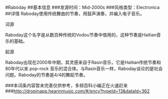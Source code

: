 #Rabòday
##基本信息
###发源时间：Mid-2000s
###风格类型：Electronica
##详情
Raboday使用传统舞曲的节奏，用鼓声演奏，并编入电子音乐。



词源

Raboday这个名字是从数百种传统的Vodou节奏中借用的，这种节奏是Haitian音乐的基础。



起源

Raboday出现在2000年中期，其灵感来自于Rasin音乐，它是Haitian传统节奏和80年代以来 pop-rock
音乐的混合体。与Rasin音乐一样，Raboday谈论的是社会问题。Raboday的节奏是4/4的舞蹈节奏。

###本词条内容暂未完善仅供参考，多频百科小编正在火速赶来
###http://dropinapp.hearinmusic.com/#/ency?typeId=13&dataId=362
